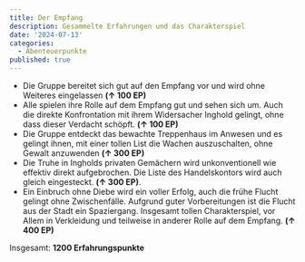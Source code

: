 ```yaml
---
title: Der Empfang
description: Gesammelte Erfahrungen und das Charakterspiel
date: '2024-07-13'
categories:
  - Abenteuerpunkte
published: true
---
```


- Die Gruppe bereitet sich gut auf den Empfang vor und wird ohne Weiteres eingelassen **(↑ 100 EP)**
- Alle spielen ihre Rolle auf dem Empfang gut und sehen sich um. Auch die direkte Konfrontation mit ihrem Widersacher Inghold gelingt, ohne dass dieser Verdacht schöpft. **(↑ 100 EP)**
- Die Gruppe entdeckt das bewachte Treppenhaus im Anwesen und es gelingt ihnen, mit einer tollen List die Wachen auszuschalten, ohne Gewalt anzuwenden **(↑ 300 EP)**
- Die Truhe in Ingholds privaten Gemächern wird unkonventionell wie effektiv direkt aufgebrochen. Die Liste des Handelskontors wird auch gleich eingesteckt. **(↑ 300 EP)**.
- Ein Einbruch ohne Diebe wird ein voller Erfolg, auch die frühe Flucht gelingt ohne Zwischenfälle. Aufgrund guter Vorbereitungen ist die Flucht aus der Stadt ein Spaziergang. Insgesamt tollen Charakterspiel, vor Allem in Verkleidung und teilweise in anderer Rolle auf dem Empfang. **(↑ 400 EP)**

Insgesamt: **1200 Erfahrungspunkte**
